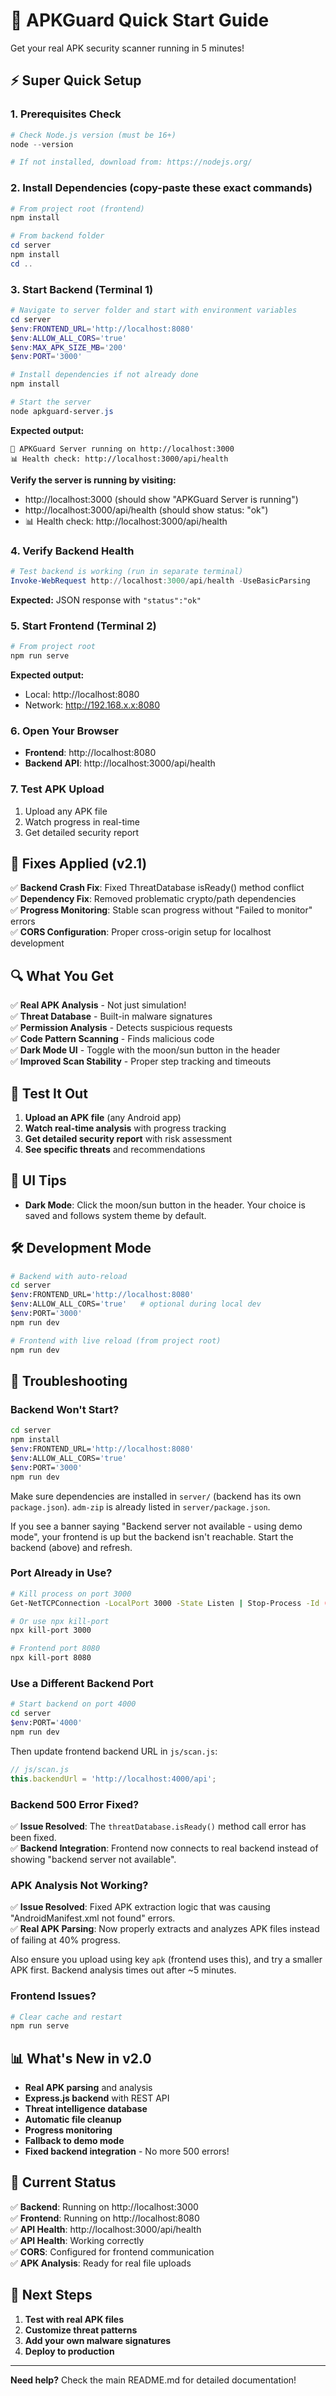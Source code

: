 # 🚀 APKGuard Quick Start Guide

Get your real APK security scanner running in 5 minutes!

## ⚡ Super Quick Setup

### 1. Prerequisites Check
```powershell
# Check Node.js version (must be 16+)
node --version

# If not installed, download from: https://nodejs.org/
```

### 2. Install Dependencies (copy-paste these exact commands)
```powershell
# From project root (frontend)
npm install

# From backend folder
cd server
npm install
cd ..
```

### 3. Start Backend (Terminal 1)
```powershell
# Navigate to server folder and start with environment variables
cd server
$env:FRONTEND_URL='http://localhost:8080'
$env:ALLOW_ALL_CORS='true'
$env:MAX_APK_SIZE_MB='200'
$env:PORT='3000'

# Install dependencies if not already done
npm install

# Start the server
node apkguard-server.js
```

**Expected output:**
```
🚀 APKGuard Server running on http://localhost:3000
📊 Health check: http://localhost:3000/api/health
```

**Verify the server is running by visiting:**
- http://localhost:3000 (should show "APKGuard Server is running")
- http://localhost:3000/api/health (should show status: "ok")
- 📊 Health check: http://localhost:3000/api/health

### 4. Verify Backend Health
```powershell
# Test backend is working (run in separate terminal)
Invoke-WebRequest http://localhost:3000/api/health -UseBasicParsing
```

**Expected:** JSON response with `"status":"ok"`

### 5. Start Frontend (Terminal 2)
```powershell
# From project root
npm run serve
```

**Expected output:**
- Local: http://localhost:8080
- Network: http://192.168.x.x:8080

### 6. Open Your Browser
- **Frontend**: http://localhost:8080
- **Backend API**: http://localhost:3000/api/health

### 7. Test APK Upload
1. Upload any APK file
2. Watch progress in real-time
3. Get detailed security report

## 🔧 Fixes Applied (v2.1)

✅ **Backend Crash Fix**: Fixed ThreatDatabase isReady() method conflict  
✅ **Dependency Fix**: Removed problematic crypto/path dependencies  
✅ **Progress Monitoring**: Stable scan progress without "Failed to monitor" errors  
✅ **CORS Configuration**: Proper cross-origin setup for localhost development

## 🔍 What You Get

✅ **Real APK Analysis** - Not just simulation!  
✅ **Threat Database** - Built-in malware signatures  
✅ **Permission Analysis** - Detects suspicious requests  
✅ **Code Pattern Scanning** - Finds malicious code  
✅ **Dark Mode UI** - Toggle with the moon/sun button in the header  
✅ **Improved Scan Stability** - Proper step tracking and timeouts  

## 📱 Test It Out

1. **Upload an APK file** (any Android app)
2. **Watch real-time analysis** with progress tracking
3. **Get detailed security report** with risk assessment
4. **See specific threats** and recommendations

## 🎨 UI Tips

- **Dark Mode**: Click the moon/sun button in the header. Your choice is saved and follows system theme by default.

## 🛠️ Development Mode

```bash
# Backend with auto-reload
cd server
$env:FRONTEND_URL='http://localhost:8080'
$env:ALLOW_ALL_CORS='true'   # optional during local dev
$env:PORT='3000'
npm run dev

# Frontend with live reload (from project root)
npm run dev
```

## 🔧 Troubleshooting

### Backend Won't Start?
```bash
cd server
npm install
$env:FRONTEND_URL='http://localhost:8080'
$env:ALLOW_ALL_CORS='true'
$env:PORT='3000'
npm run dev
```
Make sure dependencies are installed in `server/` (backend has its own `package.json`). `adm-zip` is already listed in `server/package.json`.

If you see a banner saying "Backend server not available - using demo mode", your frontend is up but the backend isn't reachable. Start the backend (above) and refresh.

### Port Already in Use?
```bash
# Kill process on port 3000
Get-NetTCPConnection -LocalPort 3000 -State Listen | Stop-Process -Id (Get-NetTCPConnection -LocalPort 3000 -State Listen).OwningProcess -Force

# Or use npx kill-port
npx kill-port 3000

# Frontend port 8080
npx kill-port 8080
```

### Use a Different Backend Port
```bash
# Start backend on port 4000
cd server
$env:PORT='4000'
npm run dev
```
Then update frontend backend URL in `js/scan.js`:
```js
// js/scan.js
this.backendUrl = 'http://localhost:4000/api';
```

### Backend 500 Error Fixed?
✅ **Issue Resolved**: The `threatDatabase.isReady()` method call error has been fixed.  
✅ **Backend Integration**: Frontend now connects to real backend instead of showing "backend server not available".

### APK Analysis Not Working?
✅ **Issue Resolved**: Fixed APK extraction logic that was causing "AndroidManifest.xml not found" errors.  
✅ **Real APK Parsing**: Now properly extracts and analyzes APK files instead of failing at 40% progress.
  
Also ensure you upload using key `apk` (frontend uses this), and try a smaller APK first. Backend analysis times out after ~5 minutes.

### Frontend Issues?
```bash
# Clear cache and restart
npm run serve
```

## 📊 What's New in v2.0

- **Real APK parsing** and analysis
- **Express.js backend** with REST API
- **Threat intelligence database**
- **Automatic file cleanup**
- **Progress monitoring**
- **Fallback to demo mode**
- **Fixed backend integration** - No more 500 errors!

## 🎯 Current Status

✅ **Backend**: Running on http://localhost:3000  
✅ **Frontend**: Running on http://localhost:8080  
✅ **API Health**: http://localhost:3000/api/health  
✅ **API Health**: Working correctly  
✅ **CORS**: Configured for frontend communication  
✅ **APK Analysis**: Ready for real file uploads  

## 🎯 Next Steps

1. **Test with real APK files**
2. **Customize threat patterns**
3. **Add your own malware signatures**
4. **Deploy to production**

---

**Need help?** Check the main README.md for detailed documentation!

